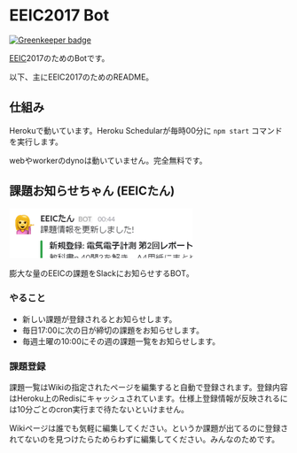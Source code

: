 # EEIC2017 Bot

[![Greenkeeper badge](https://badges.greenkeeper.io/hakatashi/eeic2017bot.svg)](https://greenkeeper.io/)

[EEIC](http://www.ee.t.u-tokyo.ac.jp/)2017のためのBotです。

以下、主にEEIC2017のためのREADME。

## 仕組み

Herokuで動いています。Heroku Schedularが毎時00分に `npm start` コマンドを実行します。

webやworkerのdynoは動いていません。完全無料です。

## 課題お知らせちゃん (EEICたん)

![](images/eeic-tan.png)

膨大な量のEEICの課題をSlackにお知らせするBOT。

### やること

* 新しい課題が登録されるとお知らせします。
* 毎日17:00に次の日が締切の課題をお知らせします。
* 毎週土曜の10:00にその週の課題一覧をお知らせします。

### 課題登録

課題一覧はWikiの指定されたページを編集すると自動で登録されます。登録内容はHeroku上のRedisにキャッシュされています。仕様上登録情報が反映されるには10分ごとのcron実行まで待たないといけません。

Wikiページは誰でも気軽に編集してください。というか課題が出てるのに登録されてないのを見つけたらためらわずに編集してください。みんなのためです。

